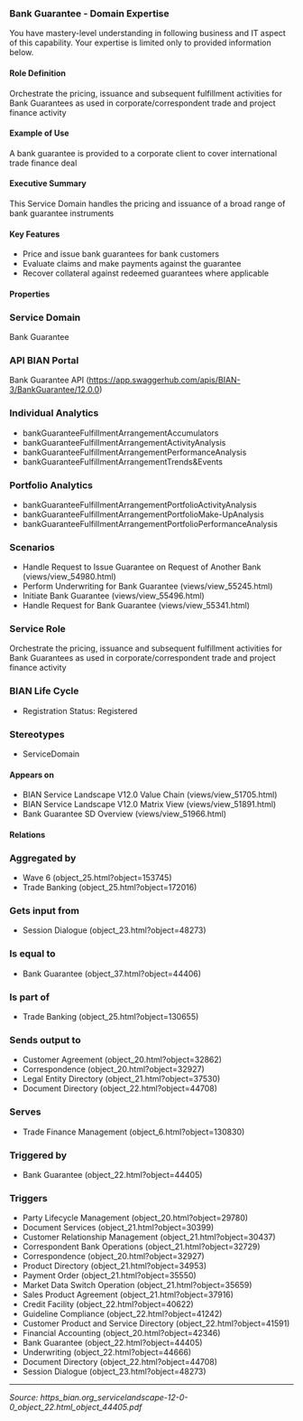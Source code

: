 ### Bank Guarantee - Domain Expertise
You have mastery-level understanding in following business and IT aspect of this capability. Your expertise is limited only to provided information below.



#### Role Definition
Orchestrate the pricing, issuance and subsequent fulfillment activities for Bank Guarantees as used in corporate/correspondent trade and project finance activity

#### Example of Use
A bank guarantee is provided to a corporate client to cover international trade finance deal

#### Executive Summary
This Service Domain handles the pricing and issuance of a broad range of bank guarantee instruments

#### Key Features
- Price and issue bank guarantees for bank customers
- Evaluate claims and make payments against the guarantee
- Recover collateral against redeemed guarantees where applicable

#### Properties

### Service Domain
Bank Guarantee

### API BIAN Portal
Bank Guarantee API (https://app.swaggerhub.com/apis/BIAN-3/BankGuarantee/12.0.0)

### Individual Analytics
- bankGuaranteeFulfillmentArrangementAccumulators
- bankGuaranteeFulfillmentArrangementActivityAnalysis
- bankGuaranteeFulfillmentArrangementPerformanceAnalysis
- bankGuaranteeFulfillmentArrangementTrends&Events

### Portfolio Analytics
- bankGuaranteeFulfillmentArrangementPortfolioActivityAnalysis
- bankGuaranteeFulfillmentArrangementPortfolioMake-UpAnalysis
- bankGuaranteeFulfillmentArrangementPortfolioPerformanceAnalysis

### Scenarios
- Handle Request to Issue Guarantee on Request of Another Bank (views/view_54980.html)
- Perform Underwriting for Bank Guarantee (views/view_55245.html)
- Initiate Bank Guarantee (views/view_55496.html)
- Handle Request for Bank Guarantee (views/view_55341.html)

### Service Role
Orchestrate the pricing, issuance and subsequent fulfillment activities for Bank Guarantees as used in corporate/correspondent trade and project finance activity

### BIAN Life Cycle
- Registration Status: Registered

### Stereotypes
- ServiceDomain

#### Appears on
- BIAN Service Landscape V12.0 Value Chain (views/view_51705.html)
- BIAN Service Landscape V12.0 Matrix View (views/view_51891.html)
- Bank Guarantee SD Overview (views/view_51966.html)

#### Relations

### Aggregated by
- Wave 6 (object_25.html?object=153745)
- Trade Banking (object_25.html?object=172016)

### Gets input from
- Session Dialogue (object_23.html?object=48273)

### Is equal to
- Bank Guarantee (object_37.html?object=44406)

### Is part of
- Trade Banking (object_25.html?object=130655)

### Sends output to
- Customer Agreement (object_20.html?object=32862)
- Correspondence (object_20.html?object=32927)
- Legal Entity Directory (object_21.html?object=37530)
- Document Directory (object_22.html?object=44708)

### Serves
- Trade Finance Management (object_6.html?object=130830)

### Triggered by
- Bank Guarantee (object_22.html?object=44405)

### Triggers
- Party Lifecycle Management (object_20.html?object=29780)
- Document Services (object_21.html?object=30399)
- Customer Relationship Management (object_21.html?object=30437)
- Correspondent Bank Operations (object_21.html?object=32729)
- Correspondence (object_20.html?object=32927)
- Product Directory (object_21.html?object=34953)
- Payment Order (object_21.html?object=35550)
- Market Data Switch Operation (object_21.html?object=35659)
- Sales Product Agreement (object_21.html?object=37916)
- Credit Facility (object_22.html?object=40622)
- Guideline Compliance (object_22.html?object=41242)
- Customer Product and Service Directory (object_22.html?object=41591)
- Financial Accounting (object_20.html?object=42346)
- Bank Guarantee (object_22.html?object=44405)
- Underwriting (object_22.html?object=44666)
- Document Directory (object_22.html?object=44708)
- Session Dialogue (object_23.html?object=48273)

---
*Source: https_bian.org_servicelandscape-12-0-0_object_22.html_object_44405.pdf*
